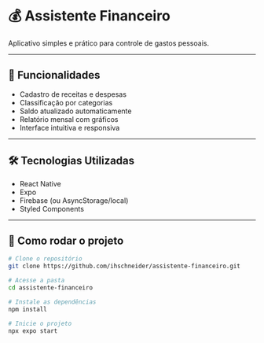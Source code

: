 
# 💰 Assistente Financeiro

Aplicativo simples e prático para controle de gastos pessoais.

---

## 📱 Funcionalidades

- Cadastro de receitas e despesas
- Classificação por categorias
- Saldo atualizado automaticamente
- Relatório mensal com gráficos
- Interface intuitiva e responsiva

---

## 🛠️ Tecnologias Utilizadas

- React Native
- Expo
- Firebase (ou AsyncStorage/local)
- Styled Components

---

## 🚀 Como rodar o projeto

```bash
# Clone o repositório
git clone https://github.com/ihschneider/assistente-financeiro.git

# Acesse a pasta
cd assistente-financeiro

# Instale as dependências
npm install

# Inicie o projeto
npx expo start
